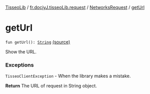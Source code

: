 [TisseoLib](../../index.md) / [fr.docjyJ.tisseoLib.request](../index.md) / [NetworksRequest](index.md) / [getUrl](./get-url.md)

# getUrl

`fun getUrl(): `[`String`](https://kotlinlang.org/api/latest/jvm/stdlib/kotlin/-string/index.html) [(source)](https://github.com/docjyJ/TisseoLib/tree/master/src/main/kotlin/fr/docjyJ/tisseoLib/request/NetworksRequest.kt#L40)

Show the URL.

### Exceptions

`TisseoClientException` - When the library makes a mistake.

**Return**
The URL of request in String object.

